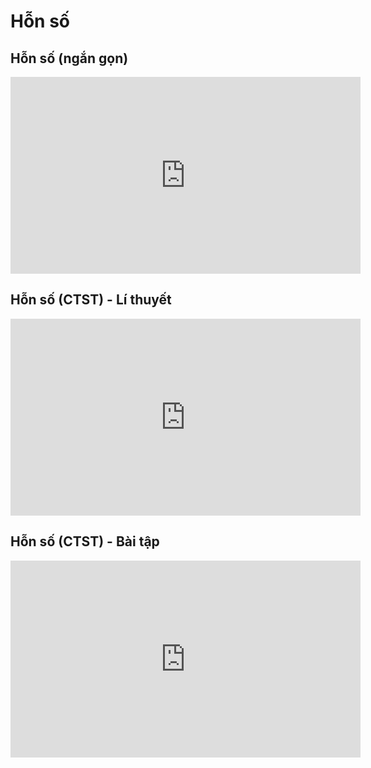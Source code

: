 # Hỗn số
## Hỗn số (ngắn gọn)
<iframe width="560" height="315" src="https://www.youtube.com/embed/4eoBESWYZEw?si=xzxPw7z72LMeRF9t" title="YouTube video player" frameborder="0" allow="accelerometer; autoplay; clipboard-write; encrypted-media; gyroscope; picture-in-picture; web-share" referrerpolicy="strict-origin-when-cross-origin" allowfullscreen></iframe>

## Hỗn số (CTST) - Lí thuyết
<iframe width="560" height="315" src="https://www.youtube.com/embed/NJfQxpM7i68?si=uyXZrKMMMt_ARPRr" title="YouTube video player" frameborder="0" allow="accelerometer; autoplay; clipboard-write; encrypted-media; gyroscope; picture-in-picture; web-share" referrerpolicy="strict-origin-when-cross-origin" allowfullscreen></iframe>

## Hỗn số (CTST) - Bài tập
<iframe width="560" height="315" src="https://www.youtube.com/embed/cLIzkVL1dBY?si=AgTpJgRMHIxzmEw_" title="YouTube video player" frameborder="0" allow="accelerometer; autoplay; clipboard-write; encrypted-media; gyroscope; picture-in-picture; web-share" referrerpolicy="strict-origin-when-cross-origin" allowfullscreen></iframe>